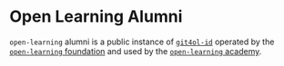 # Open Learning Alumni

`open-learning` alumni is a public instance of [`git4ol-id`](http://github.com/open-learning/git4ol-id/) operated by the [`open-learning` foundation](http://open-learning.org/foundation/) and used by the [`open-learning` academy](http://open-learning.org/academy/).

